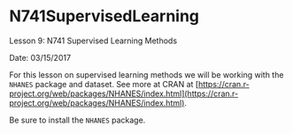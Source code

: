 # N741SupervisedLearning

Lesson 9: N741 Supervised Learning Methods

Date: 03/15/2017

For this lesson on supervised learning methods we will be working with the `NHANES` package and dataset. See more at CRAN at [https://cran.r-project.org/web/packages/NHANES/index.html](https://cran.r-project.org/web/packages/NHANES/index.html).

Be sure to install the `NHANES` package.




